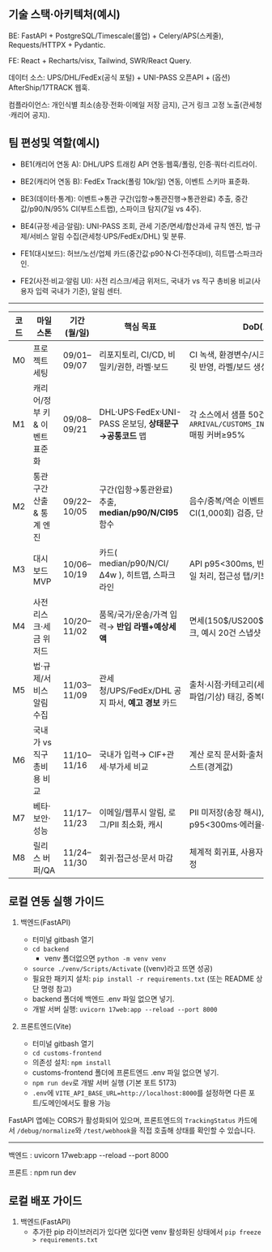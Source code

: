 ## 기술 스택·아키텍처(예시)

BE: FastAPI + PostgreSQL/Timescale(롤업) + Celery/APS(스케줄), Requests/HTTPX + Pydantic.

FE: React + Recharts/visx, Tailwind, SWR/React Query.

데이터 소스: UPS/DHL/FedEx(공식 포털) + UNI-PASS 오픈API + (옵션) AfterShip/17TRACK 웹훅. 

컴플라이언스: 개인식별 최소(송장·전화·이메일 저장 금지), 근거 링크 고정 노출(관세청·캐리어 공지).

## 팀 편성및 역할(예시)

- BE1(캐리어 연동 A): DHL/UPS 트래킹 API 연동·웹훅/폴링, 인증·쿼터·리트라이.

- BE2(캐리어 연동 B): FedEx Track(폴링 10k/일) 연동, 이벤트 스키마 표준화.

- BE3(데이터·통계): 이벤트→통관 구간(입항→통관진행→통관완료) 추출, 중간값/p90/N/95% CI(부트스트랩), 스파이크 탐지(7일 vs 4주).

- BE4(규정·세금·알림): UNI-PASS 조회, 관세 기준/면세/합산과세 규칙 엔진, 법·규제/서비스 알림 수집(관세청·UPS/FedEx/DHL) 및 분류. 

- FE1(대시보드): 허브/노선/업체 카드(중간값·p90·N·CI·전주대비), 히트맵·스파크라인.

- FE2(사전·비교·알림 UI): 사전 리스크/세금 위저드, 국내가 vs 직구 총비용 비교(사용자 입력 국내가 기준), 알림 센터.

---

| 코드 | 마일스톤               | 기간(월/일)     | 핵심 목표                                       | DoD(요약)                                                           |
| -- | ------------------ | ----------- | ------------------------------------------- | ----------------------------------------------------------------- |
| M0 | 프로젝트 세팅            | 09/01–09/07 | 리포지토리, CI/CD, 비밀키/권한, 라벨·보드                 | CI 녹색, 환경변수/시크릿 정리, 이슈 템플릿 반영, 라벨/보드 생성                           |
| M1 | 캐리어/정부 키 & 이벤트 표준화 | 09/08–09/21 | DHL·UPS·FedEx·UNI-PASS 온보딩, **상태문구→공통코드** 맵 | 각 소스에서 샘플 50건 수집, `ARRIVAL/CUSTOMS_IN_PROGRESS/CLEARED` 매핑 커버≥95% |
| M2 | 통관구간 산출 & 통계 엔진    | 09/22–10/05 | 구간(입항→통관완료) 추출, **median/p90/N/CI95** 함수    | 음수/중복/역순 이벤트 방어, 부트스트랩 CI(1,000회) 검증, 단위테스트 p95<1s                |
| M3 | 대시보드 MVP           | 10/06–10/19 | 카드( median/p90/N/CI/Δ4w ), 히트맵, 스파크라인       | API p95<300ms, 빈·저신뢰(N<30) 스타일 처리, 접근성 탭/키보드 동작                   |
| M4 | 사전 리스크·세금 위저드      | 10/20–11/02 | 품목/국가/운송/가격 입력→ **반입 라벨+예상세액**              | 면세(150\$/US200\$) 규칙 반영·출처 링크, 예시 20건 스냅샷 리포트                     |
| M5 | 법·규제/서비스 알림 수집     | 11/03–11/09 | 관세청/UPS/FedEx/DHL 공지 파서, **예고 경보** 카드       | 출처·시점·카테고리(세금/서류/검역/운임/파업/기상) 태깅, 중복머지 규칙                         |
| M6 | 국내가 vs 직구 총비용 비교   | 11/10–11/16 | 국내가 입력→ CIF+관세·부가세 비교                       | 계산 로직 문서화·출처 링크, 10건 회귀테스트(경계값)                                   |
| M7 | 베타·보안·성능           | 11/17–11/23 | 이메일/웹푸시 알림, 로그/PII 최소화, 캐시                  | PII 미저장(송장 해시), 알림 쿨다운, p95<300ms·에러율<1%                          |
| M8 | 릴리스 버퍼/QA          | 11/24–11/30 | 회귀·접근성·문서 마감                                | 체계적 회귀표, 사용자 가이드/면책·근거 고정                                         |

## 로컬 연동 실행 가이드

1. 백엔드(FastAPI)
   - 터미널 gitbash 열기
   - `cd backend`
	 - venv 폴더없으면 `python -m venv venv`
   - `source ./venv/Scripts/Activate` ((venv)라고 뜨면 성공)
   - 필요한 패키지 설치: `pip install -r requirements.txt` (또는 README 상단 명령 참고)
   - backend 폴더에 백엔드 .env 파일 없으면 넣기.
   - 개발 서버 실행: `uvicorn 17web:app --reload --port 8000`

2. 프론트엔드(Vite)
   - 터미널 gitbash 열기
   - `cd customs-frontend`
   - 의존성 설치: `npm install`
   - customs-frontend 폴더에 프론트엔드 .env 파일 없으면 넣기.
   - `npm run dev`로 개발 서버 실행 (기본 포트 5173)
   - `.env`에 `VITE_API_BASE_URL=http://localhost:8000`를 설정하면 다른 포트/도메인에서도 활용 가능

FastAPI 앱에는 CORS가 활성화되어 있으며, 프론트엔드의 `TrackingStatus` 카드에서 `/debug/normalize`와 `/test/webhook`을 직접 호출해 상태를 확인할 수 있습니다.

---

백엔드 : uvicorn 17web:app --reload --port 8000

프론트 : npm run dev

## 로컬 배포 가이드
1. 백엔드(FastAPI)
   - 추가한 pip 라이브러리가 있다면 있다면 venv 활성화된 상태에서 `pip freeze > requirements.txt`
